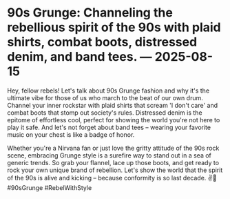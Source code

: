 # 90s Grunge: Channeling the rebellious spirit of the 90s with plaid shirts, combat boots, distressed denim, and band tees. — 2025-08-15

Hey, fellow rebels! Let's talk about 90s Grunge fashion and why it's the ultimate vibe for those of us who march to the beat of our own drum. Channel your inner rockstar with plaid shirts that scream 'I don't care' and combat boots that stomp out society's rules. Distressed denim is the epitome of effortless cool, perfect for showing the world you're not here to play it safe. And let's not forget about band tees – wearing your favorite music on your chest is like a badge of honor. 

Whether you're a Nirvana fan or just love the gritty attitude of the 90s rock scene, embracing Grunge style is a surefire way to stand out in a sea of generic trends. So grab your flannel, lace up those boots, and get ready to rock your own unique brand of rebellion. Let's show the world that the spirit of the 90s is alive and kicking – because conformity is so last decade. ✌️🎸 #90sGrunge #RebelWithStyle